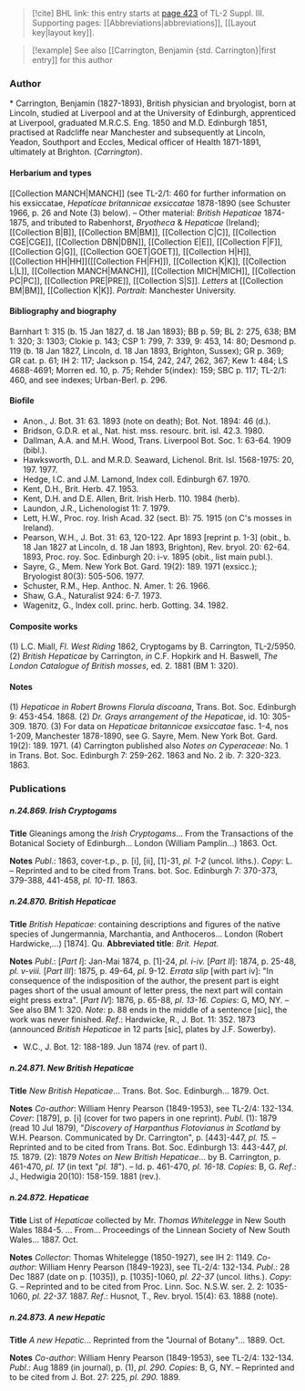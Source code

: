 > [!cite] BHL link: this entry starts at [page 423](https://www.biodiversitylibrary.org/item/103861#page/433/mode/1up) of TL-2 Suppl. III.
> Supporting pages: [[Abbreviations|abbreviations]], [[Layout key|layout key]].

> [!example] See also [[Carrington, Benjamin {std. Carrington}|first entry]] for this author

### Author

\* Carrington, Benjamin (1827-1893), British physician and bryologist, born at Lincoln, studied at Liverpool and at the University of Edinburgh, apprenticed at Liverpool, graduated M.R.C.S. Eng. 1850 and M.D. Edinburgh 1851, practised at Radcliffe near Manchester and subsequently at Lincoln, Yeadon, Southport and Eccles, Medical officer of Health 1871-1891, ultimately at Brighton. (*Carrington*).

#### Herbarium and types

[[Collection MANCH|MANCH]] (see TL-2/1: 460 for further information on his exsiccatae, *Hepaticae britannicae exsiccatae* 1878-1890 (see Schuster 1966, p. 26 and Note (3) below). – Other material: *British Hepaticae* 1874-1875, and tributed to Rabenhorst, *Bryotheca* & *Hepaticae* (Ireland); [[Collection B|B]], [[Collection BM|BM]], [[Collection C|C]], [[Collection CGE|CGE]], [[Collection DBN|DBN]], [[Collection E|E]], [[Collection F|F]], [[Collection G|G]], [[Collection GOET|GOET]], [[Collection H|H]], [[Collection HH|HH]]([[Collection FH|FH]]), [[Collection K|K]], [[Collection L|L]], [[Collection MANCH|MANCH]], [[Collection MICH|MICH]], [[Collection PC|PC]], [[Collection PRE|PRE]], [[Collection S|S]].
*Letters* at [[Collection BM|BM]], [[Collection K|K]].
*Portrait*: Manchester University.

#### Bibliography and biography

Barnhart 1: 315 (b. 15 Jan 1827, d. 18 Jan 1893); BB p. 59; BL 2: 275, 638; BM 1: 320; 3: 1303; Clokie p. 143; CSP 1: 799, 7: 339, 9: 453, 14: 80; Desmond p. 119 (b. 18 Jan 1827, Lincoln, d. 18 Jan 1893, Brighton, Sussex); GR p. 369; GR cat. p. 61; IH 2: 117; Jackson p. 154, 242, 247, 262, 367; Kew 1: 484; LS 4688-4691; Morren ed. 10, p. 75; Rehder 5(index): 159; SBC p. 117; TL-2/1: 460, and see indexes; Urban-Berl. p. 296.

#### Biofile

- Anon., J. Bot. 31: 63. 1893 (note on death); Bot. Not. 1894: 46 (d.).
- Bridson, G.D.R. et al., Nat. hist. mss. resourc. brit. isl. 42.3. 1980.
- Dallman, A.A. and M.H. Wood, Trans. Liverpool Bot. Soc. 1: 63-64. 1909 (bibl.).
- Hawksworth, D.L. and M.R.D. Seaward, Lichenol. Brit. Isl. 1568-1975: 20, 197. 1977.
- Hedge, I.C. and J.M. Lamond, Index coll. Edinburgh 67. 1970.
- Kent, D.H., Brit. Herb. 47. 1953.
- Kent, D.H. and D.E. Allen, Brit. Irish Herb. 110. 1984 (herb).
- Laundon, J.R., Lichenologist 11: 7. 1979.
- Lett, H.W., Proc. roy. Irish Acad. 32 (sect. B): 75. 1915 (on C's mosses in Ireland).
- Pearson, W.H., J. Bot. 31: 63, 120-122. Apr 1893 \[reprint p. 1-3\] (obit., b. 18 Jan 1827 at Lincoln, d. 18 Jan 1893, Brighton), Rev. bryol. 20: 62-64. 1893, Proc. roy. Soc. Edinburgh 20: i-v. 1895 (obit., list main publ.).
- Sayre, G., Mem. New York Bot. Gard. 19(2): 189. 1971 (exsicc.); Bryologist 80(3): 505-506. 1977.
- Schuster, R.M., Hep. Anthoc. N. Amer. 1: 26. 1966.
- Shaw, G.A., Naturalist 924: 6-7. 1973.
- Wagenitz, G., Index coll. princ. herb. Gotting. 34. 1982.

#### Composite works

(1) L.C. Miall, *Fl. West Riding* 1862, Cryptogams by B. Carrington, TL-2/5950.
(2) *British Hepaticae* by Carrington, *in* C.F. Hopkirk and H. Baswell, *The London Catalogue of British mosses*, ed. 2. 1881 (BM 1: 320).

#### Notes

(1) *Hepaticae in Robert Browns Florula discoana*, Trans. Bot. Soc. Edinburgh 9: 453-454. 1868.
(2) *Dr. Grays arrangement of the Hepaticae*, id. 10: 305-309. 1870.
(3) For data on *Hepaticae britannicae exsiccatae* fasc. 1-4, nos 1-209, Manchester 1878-1890, see G. Sayre, Mem. New York Bot. Gard. 19(2): 189. 1971.
(4) Carrington published also *Notes on Cyperaceae*: No. 1 in Trans. Bot. Soc. Edinburgh 7: 259-262. 1863 and No. 2 ib. 7: 320-323. 1863.

### Publications

##### n.24.869. Irish Cryptogams

**Title**
Gleanings among the *Irish Cryptogams*... From the Transactions of the Botanical Society of Edinburgh... London (William Pamplin...) 1863. Oct.

**Notes**
*Publ*.: 1863, cover-t.p., p. \[i\], \[ii\], \[1\]-31, *pl. 1-2* (uncol. liths.). *Copy*: L. – Reprinted and to be cited from Trans. bot. Soc. Edinburgh 7: 370-373, 379-388, 441-458, *pl. 10-11.* 1863.

##### n.24.870. British Hepaticae

**Title**
*British Hepaticae*: containing descriptions and figures of the native species of Jungermannia, Marchantia, and Anthoceros... London (Robert Hardwicke,...) \[1874\]. Qu.
**Abbreviated title**: *Brit. Hepat.*

**Notes**
*Publ*.: \[*Part I*\]: Jan-Mai 1874, p. \[1\]-24, *pl. i-iv.*
\[*Part II*\]: 1874, p. 25-48, *pl. v-viii.*
\[*Part III*\]: 1875, p. 49-64, *pl*. 9-12.
*Errata slip* \[with part iv\]: "In consequence of the indisposition of the author, the present part is eight pages short of the usual amount of letter press, the next part will contain eight press extra".
\[*Part IV*\]: 1876, p. 65-88, *pl. 13-16.* *Copies*: G, MO, NY. – See also BM 1: 320.
*Note*: p. 88 ends in the middle of a sentence \[sic\], the work was never finished.
*Ref*.: Hardwicke, R., J. Bot. 11: 352. 1873 (announced *British Hepaticae* in 12 parts \[sic\], plates by J.F. Sowerby).
- W.C., J. Bot. 12: 188-189. Jun 1874 (rev. of part I).

##### n.24.871. New British Hepaticae

**Title**
*New British Hepaticae*... Trans. Bot. Soc. Edinburgh... 1879. Oct.

**Notes**
*Co-author*: William Henry Pearson (1849-1953), see TL-2/4: 132-134.
*Cover*: \[1879\], p. \[i\] (cover for two papers in one reprint).
*Publ*. (1): 1879 (read 10 Jul 1879), "*Discovery of Harpanthus Flotovianus in Scotland* by W.H. Pearson. Communicated by Dr. Carrington", p. \[443\]-447, *pl. 15.* – Reprinted and to be cited from Trans. Bot. Soc. Edinburgh 13: 443-447, *pl. 15.* 1879.
(2): 1879 *Notes on New British Hepaticae*... by B. Carrington, p. 461-470, *pl. 17* (in text "*pl. 18*"). – Id. p. 461-470, *pl. 16-18.* *Copies*: B, G.
*Ref*.: J., Hedwigia 20(10): 158-159. 1881 (rev.).

##### n.24.872. Hepaticae

**Title**
List of *Hepaticae* collected by Mr. *Thomas Whitelegge* in New South Wales 1884-5. ... From... Proceedings of the Linnean Society of New South Wales... 1887. Oct.

**Notes**
*Collector*: Thomas Whitelegge (1850-1927), see IH 2: 1149.
*Co-author*: William Henry Pearson (1849-1923), see TL-2/4: 132-134.
*Publ*.: 28 Dec 1887 (date on p. \[1035\]), p. \[1035\]-1060, *pl. 22-37* (uncol. liths.). *Copy*: G. – Reprinted and to be cited from Proc. Linn. Soc. N.S.W. ser. 2. 2: 1035-1060, *pl. 22-37.* 1887.
*Ref*.: Husnot, T., Rev. bryol. 15(4): 63. 1888 (note).

##### n.24.873. A new Hepatic

**Title**
*A new Hepatic*... Reprinted from the "Journal of Botany"... 1889. Oct.

**Notes**
*Co-author*: William Henry Pearson (1849-1953), see TL-2/4: 132-134.
*Publ*.: Aug 1889 (in journal), p. (1), *pl. 290.* *Copies*: B, G, NY. – Reprinted and to be cited from J. Bot. 27: 225, *pl. 290.* 1889.

